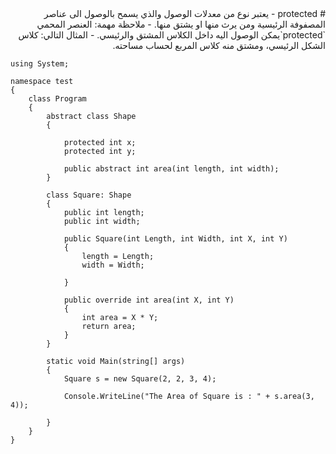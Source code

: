 <div dir=rtl align=right>
# protected
- يعتبر نوع من معدلات الوصول والذي يسمح بالوصول الى عناصر المصفوفة الرئيسية ومن يرث منها او يشتق منها.
- ملاحظة مهمة: العنصر المحمي `protected`يمكن الوصول اليه داخل الكلاس المشتق والرئيسي.
- المثال التالي: كلاس الشكل الرئيسي، ومشتق منه كلاس المربع لحساب مساحته.

<div dir=ltr align=left>

```
using System;

namespace test
{
    class Program
    {
        abstract class Shape
        {

            protected int x;
            protected int y;

            public abstract int area(int length, int width);
        }

        class Square: Shape
        {
            public int length;
            public int width;

            public Square(int Length, int Width, int X, int Y)
            {
                length = Length;
                width = Width;
       
            }  

            public override int area(int X, int Y)
            {
                int area = X * Y;
                return area;
            }
        }

        static void Main(string[] args)
        {
            Square s = new Square(2, 2, 3, 4);

            Console.WriteLine("The Area of Square is : " + s.area(3, 4));

        }
    }
}

```